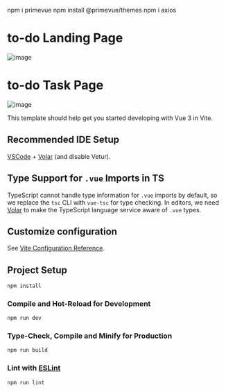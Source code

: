 npm i primevue
npm install @primevue/themes
npm i axios


# to-do Landing Page
![image](https://github.com/user-attachments/assets/9735411b-e865-4728-bc18-80d1a7fad56f)
# to-do Task Page
![image](https://github.com/user-attachments/assets/4a5d600e-2e5c-41a0-a75b-b453d9dfe93d)

This template should help get you started developing with Vue 3 in Vite.

## Recommended IDE Setup

[VSCode](https://code.visualstudio.com/) + [Volar](https://marketplace.visualstudio.com/items?itemName=Vue.volar) (and disable Vetur).

## Type Support for `.vue` Imports in TS

TypeScript cannot handle type information for `.vue` imports by default, so we replace the `tsc` CLI with `vue-tsc` for type checking. In editors, we need [Volar](https://marketplace.visualstudio.com/items?itemName=Vue.volar) to make the TypeScript language service aware of `.vue` types.

## Customize configuration

See [Vite Configuration Reference](https://vitejs.dev/config/).

## Project Setup

```sh
npm install
```

### Compile and Hot-Reload for Development

```sh
npm run dev
```

### Type-Check, Compile and Minify for Production

```sh
npm run build
```

### Lint with [ESLint](https://eslint.org/)

```sh
npm run lint
```
